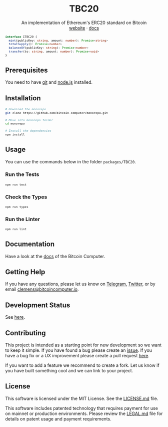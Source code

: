 <div align="center">
  <h1>TBC20</h1>
  <p>
    An implementation of Ethereum's ERC20 standard on Bitcoin
    <br />
    <a href="http://bitcoincomputer.io/">website</a> &#183; <a href="http://docs.bitcoincomputer.io/">docs</a>
  </p>
</div>

<font size=1>

```typescript
interface ITBC20 {
  mint(publicKey: string, amount: number): Promise<string>
  totalSupply(): Promise<number>
  balanceOf(publicKey: string): Promise<number>
  transfer(to: string, amount: number): Promise<void>
}
```

</font>

## Prerequisites

You need to have [git](https://www.git-scm.com/) and [node.js](https://nodejs.org/) installed.

## Installation

<font size=1>

```sh
# Download the monorepo
git clone https://github.com/bitcoin-computer/monorepo.git

# Move into monorepo folder
cd monorepo

# Install the dependencies
npm install
```

</font>

## Usage

You can use the commands below in the folder `packages/TBC20`.

### Run the Tests

<font size=1>

```bash
npm run test
```

</font>

### Check the Types

<font size=1>

```bash
npm run types
```

</font>

### Run the Linter

<font size=1>

```bash
npm run lint
```

</font>

## Documentation

Have a look at the [docs](https://docs.bitcoincomputer.io/) of the Bitcoin Computer.

## Getting Help

If you have any questions, please let us know on <a href="https://t.me/thebitcoincomputer" target="_blank">Telegram</a>, <a href="https://twitter.com/TheBitcoinToken" target="_blank">Twitter</a>, or by email clemens@bitcoincomputer.io.

## Development Status

See [here](https://github.com/bitcoin-computer/monorepo/tree/main/packages/lib#development-status).

## Contributing

This project is intended as a starting point for new development so we want to keep it simple. If you have found a bug please create an [issue](https://github.com/bitcoin-computer/monorepo/issues). If you have a bug fix or a UX improvement please create a pull request [here](https://github.com/bitcoin-computer/monorepo/pulls).

If you want to add a feature we recommend to create a fork. Let us know if you have built something cool and we can link to your project.

## License

This software is licensed under the MIT License. See the [LICENSE.md](./LICENSE.md) file.

This software includes patented technology that requires payment for use on mainnet or production environments. Please review the [LEGAL.md](./LEGAL.md) file for details on patent usage and payment requirements.

[node]: https://github.com/bitcoin-computer/monorepo/tree/main/packages/node
